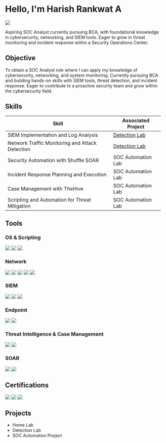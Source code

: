 # Hello, I'm Harish Rankwat A
<a href="https://www.linkedin.com/in/harish-rankwat/"><img src="https://img.shields.io/badge/-LinkedIn-0072b1?&style=for-the-badge&logo=linkedin&logoColor=white" /></a>

Aspiring SOC Analyst currently pursuing BCA, with foundational knowledge in cybersecurity, networking, and SIEM tools. Eager to grow in threat monitoring and incident response within a Security Operations Center.

## Objective

To obtain a SOC Analyst role where I can apply my knowledge of cybersecurity, networking, and system monitoring. Currently pursuing BCA and building hands-on skills with SIEM tools, threat detection, and incident response. Eager to contribute to a proactive security team and grow within the cybersecurity field.

## Skills

| Skill                                         | Associated Project         |
|-----------------------------------------------|----------------------------|
| SIEM Implementation and Log Analysis          | <a href="https://google.com">Detection Lab</a>|
| Network Traffic Monitoring and Attack Detection | <a href="https://google.com">Detection Lab</a>|
| Security Automation with Shuffle SOAR         | SOC Automation Lab|
| Incident Response Planning and Execution      | SOC Automation Lab|
| Case Management with TheHive                  | SOC Automation Lab|
| Scripting and Automation for Threat Mitigation | SOC Automation Lab|

## Tools

### OS & Scripting
<div>
    <img src="https://img.shields.io/badge/-Linux-FCC624?&style=for-the-badge&logo=linux&logoColor=black" />
    <img src="https://img.shields.io/badge/-PowerShell-5391FE?&style=for-the-badge&logo=powershell&logoColor=white" />
    <img src="https://img.shields.io/badge/-Bash-4EAA25?&style=for-the-badge&logo=gnu-bash&logoColor=white" />
</div>

### Network
<div>
    <img src="https://img.shields.io/badge/-Wireshark-1679A7?&style=for-the-badge&logo=Wireshark&logoColor=white" />
    <img src="https://img.shields.io/badge/-Snort-F80000?&style=for-the-badge&logo=apache&logoColor=white" />
    <img src="https://img.shields.io/badge/-Nmap-004079?&style=for-the-badge&logo=gnometerminal&logoColor=white" />
    <img src="https://img.shields.io/badge/-Netcat-4B8BBE?&style=for-the-badge&logo=codeforces&logoColor=white" />
    <img src="https://img.shields.io/badge/-TCPDump-000000?&style=for-the-badge&logo=linux&logoColor=white" />
</div>

### SIEM
<div>
    <img src="https://img.shields.io/badge/-Microsoft_Sentinel-0078D4?&style=for-the-badge&logo=Microsoft&logoColor=white" />
    <img src="https://img.shields.io/badge/-Splunk-000000?&style=for-the-badge&logo=Splunk&logoColor=white" />
    <img src="https://img.shields.io/badge/-Elastic-005571?&style=for-the-badge&logo=Elastic&logoColor=white" />
</div>

### Endpoint
<div>
    <img src="https://img.shields.io/badge/-Microsoft_Defender_for_Endpoint-00A4EF?&style=for-the-badge&logo=Microsoft&logoColor=white" />
    <img src="https://img.shields.io/badge/-Velociraptor-4B275F?&style=for-the-badge&logo=Velociraptor&logoColor=white" />
</div>

### Threat Intelligence & Case Management
<div>
    <img src="https://img.shields.io/badge/-TheHive-FEC601?&style=for-the-badge&logo=apachehive&logoColor=black" />
    <img src="https://img.shields.io/badge/-VirusTotal-4285F4?&style=for-the-badge&logo=virustotal&logoColor=white" />
</div>

### SOAR
<div>
    <img src="https://img.shields.io/badge/-Shuffle-5A3E85?&style=for-the-badge&logo=fastapi&logoColor=white" />
    <img src="https://img.shields.io/badge/-Splunk%20SOAR-000000?&style=for-the-badge&logo=splunk&logoColor=white" />
</div>

## Certifications
<div>
    <img src="https://img.shields.io/badge/-Google%20Cybersecurity%20Professional-FF0000?&style=for-the-badge&logo=Google&logoColor=white" />
    <img src="https://img.shields.io/badge/-CS50%20Certificate-5C2D91?&style=for-the-badge&logo=Harvard&logoColor=white" />
    <img src="https://img.shields.io/badge/-Ethical%20Hacking-FF6347?&style=for-the-badge&logo=HackTheBox&logoColor=white" />
</div>

## Projects
- Home Lab
- Detection Lab
- SOC Automation Project

